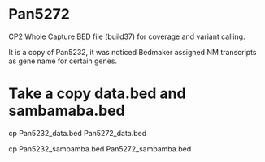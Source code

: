 # Pan5272
CP2 Whole Capture BED file (build37) for coverage and variant calling.

It is a copy of Pan5232, it was noticed Bedmaker assigned NM transcripts as gene name for certain genes.

# Take a copy data.bed and sambamaba.bed

cp Pan5232_data.bed Pan5272_data.bed

cp Pan5232_sambamba.bed Pan5272_sambamba.bed
